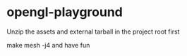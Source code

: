 # opengl-playground

Unzip the assets and external tarball in the project root first

make mesh -j4 and have fun
